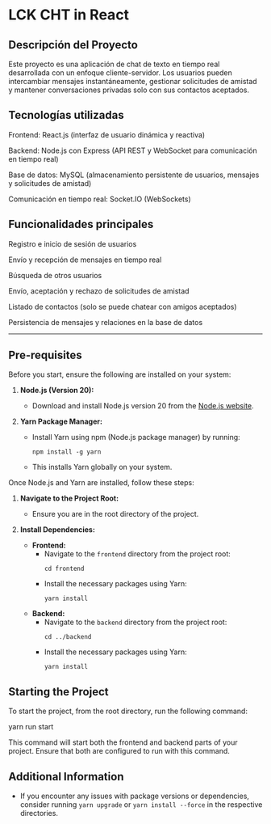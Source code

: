# LCK CHT in React

## Descripción del Proyecto
Este proyecto es una aplicación de chat de texto en tiempo real desarrollada con un enfoque cliente-servidor. Los usuarios pueden intercambiar mensajes instantáneamente, gestionar solicitudes de amistad y mantener conversaciones privadas solo con sus contactos aceptados.

## Tecnologías utilizadas
Frontend: React.js (interfaz de usuario dinámica y reactiva)

Backend: Node.js con Express (API REST y WebSocket para comunicación en tiempo real)

Base de datos: MySQL (almacenamiento persistente de usuarios, mensajes y solicitudes de amistad)

Comunicación en tiempo real: Socket.IO (WebSockets)

## Funcionalidades principales
Registro e inicio de sesión de usuarios

Envío y recepción de mensajes en tiempo real

Búsqueda de otros usuarios

Envío, aceptación y rechazo de solicitudes de amistad

Listado de contactos (solo se puede chatear con amigos aceptados)

Persistencia de mensajes y relaciones en la base de datos

--- --- --- --- --- --- --- ---- --- --- ---

## Pre-requisites

Before you start, ensure the following are installed on your system:

1. **Node.js (Version 20):**
   - Download and install Node.js version 20 from the [Node.js website](https://nodejs.org/).

2. **Yarn Package Manager:**
   - Install Yarn using npm (Node.js package manager) by running:
     ```
     npm install -g yarn
     ```
   - This installs Yarn globally on your system.

Once Node.js and Yarn are installed, follow these steps:

1. **Navigate to the Project Root:**
   - Ensure you are in the root directory of the project.

2. **Install Dependencies:**
   - **Frontend:**
     - Navigate to the `frontend` directory from the project root:
       ```
       cd frontend
       ```
     - Install the necessary packages using Yarn:
       ```
       yarn install
       ```
   - **Backend:**
     - Navigate to the `backend` directory from the project root:
       ```
       cd ../backend
       ```
     - Install the necessary packages using Yarn:
       ```
       yarn install
       ```

## Starting the Project

To start the project, from the root directory, run the following command:

yarn run start

This command will start both the frontend and backend parts of your project. Ensure that both are configured to run with this command.

## Additional Information

- If you encounter any issues with package versions or dependencies, consider running `yarn upgrade` or `yarn install --force` in the respective directories.



